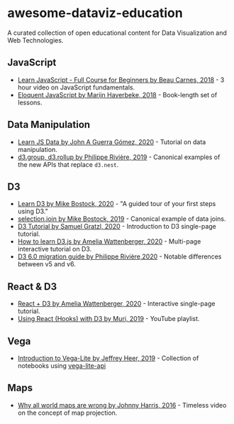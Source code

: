 # awesome-dataviz-education
A curated collection of open educational content for Data Visualization and Web Technologies.

## JavaScript
 * [Learn JavaScript - Full Course for Beginners by Beau Carnes, 2018](https://www.youtube.com/watch?time_continue=6&v=PkZNo7MFNFg) - 3 hour video on JavaScript fundamentals.
 * [Eloquent JavaScript by Marijn Haverbeke, 2018](https://eloquentjavascript.net/) - Book-length set of lessons.

## Data Manipulation

 * [Learn JS Data by John A Guerra Gómez, 2020](https://observablehq.com/collection/@berkeleyvis/learn-js-data) - Tutorial on data manipulation.
 * [d3.group, d3.rollup by Philippe Rivière, 2019](https://observablehq.com/@d3/d3-group) - Canonical examples of the new APIs that replace `d3.nest`.

## D3

 * [Learn D3 by Mike Bostock, 2020](https://observablehq.com/collection/@d3/learn-d3) - "A guided tour of your first steps using D3."
 * [selection.join by Mike Bostock, 2019](https://observablehq.com/@d3/selection-join) - Canonical example of data joins.
 * [D3 Tutorial by Samuel Gratzl, 2020](https://github.com/sgratzl/d3tutorial) - Introduction to D3 single-page tutorial.
 * [How to learn D3.js by Amelia Wattenberger, 2020](https://wattenberger.com/blog/d3) - Multi-page interactive tutorial on D3.
 * [D3 6.0 migration guide by Philippe Rivière,2020](https://observablehq.com/@d3/d3v6-migration-guide) - Notable differences between v5 and v6.

## React & D3

 * [React + D3 by Amelia Wattenberger, 2020](https://wattenberger.com/blog/react-and-d3) - Interactive single-page tutorial.
 * [Using React (Hooks) with D3 by Muri, 2019](https://www.youtube.com/playlist?list=PLDZ4p-ENjbiPo4WH7KdHjh_EMI7Ic8b2B) - YouTube playlist.

## Vega

 * [Introduction to Vega-Lite by Jeffrey Heer, 2019](https://observablehq.com/@uwdata/introduction-to-vega-lite) - Collection of notebooks using [vega-lite-api]()

## Maps

 * [Why all world maps are wrong by Johnny Harris, 2016](https://www.youtube.com/watch?v=kIID5FDi2JQ) - Timeless video on the concept of map projection.
